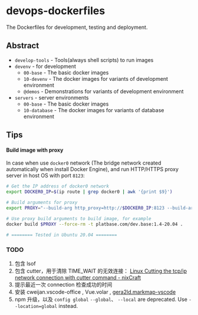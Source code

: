 # devops-dockerfiles

The Dockerfiles for development, testing and deployment.

## Abstract

- `develop-tools` - Tools(always shell scripts) to run images
- `devenv` - for development
  - `00-base` - The basic docker images
  - `10-devenv` - The docker images for variants of development environment
  - `@demos` - Demonstrations for variants of development environment
- `servers` - server environments
  - `00-base` - The basic docker images
  - `10-database` - The docker images for variants of database environment

## Tips

#### Build image with proxy

In case when use `docker0` network (The bridge network created automatically when install Docker Engine), and run HTTP/HTTPS proxy server in host OS with port `8123`:

```bash
# Get the IP address of docker0 network
export DOCKER0_IP=$(ip route | grep docker0 | awk '{print $9}')

# Build arguments for proxy
export PROXY="--build-arg http_proxy=http://$DOCKER0_IP:8123 --build-arg https_proxy=http://$DOCKER0_IP:8123"

# Use proxy build arguments to build image, for example
docker build $PROXY --force-rm -t platbase.com/dev.base:1.4-20.04 .

# ======== Tested in Ubuntu 20.04 ========
```

### TODO

1. 包含 lsof
2. 包含 cutter，用于清除 TIME_WAIT 的无效连接： [Linux Cutting the tcp/ip network connection with cutter command - nixCraft](https://www.cyberciti.biz/tips/cutting-the-tcpip-network-connection-with-cutter.html)
3. 提示最近一次 connection 检查成功的时间
4. 安装 cweijan.vscode-office , Vue.volar , [gera2ld.markmap-vscode](https://juejin.cn/post/7064473224049852453)
5. npm 升级，以及 `config global` `--global`、 `--local` are deprecated. Use `--location=global` instead.
